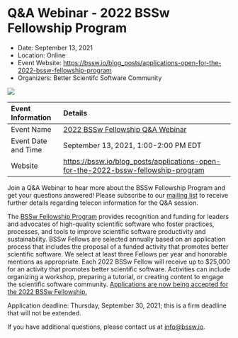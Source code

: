 # Q&A Webinar - 2022 BSSw Fellowship Program

- Date: September 13, 2021 
- Location: Online
- Event Website: https://bssw.io/blog_posts/applications-open-for-the-2022-bssw-fellowship-program
- Organizers: Better Scientifc Software Community

<img src="https://raw.githubusercontent.com/betterscientificsoftware/bssw.io/master/images/Blog_2108_FellowsAppOpen.png">

Event Information | Details
:--- | :---			   
Event Name | [2022 BSSw Fellowship Q&A Webinar](https://bssw.io/blog_posts/applications-open-for-the-2022-bssw-fellowship-program)
Event Date and Time | September 13, 2021, 1:00-2:00 PM EDT
Website | https://bssw.io/blog_posts/applications-open-for-the-2022-bssw-fellowship-program

Join a Q&A Webinar to hear more about the BSSw Fellowship Program and get your questions answered! Please subscribe to our [mailing list](https://bssw.io/pages/receive-our-email-digest) to receive further details regarding telecon information for the Q&A session.

The [BSSw Fellowship Program](https://bssw.io/fellowship) provides recognition and funding for leaders and advocates of high-quality scientific software who foster practices, processes, and tools to improve scientific software productivity and sustainability. BSSw Fellows are selected annually based on an application process that includes the proposal of a funded activity that promotes better scientific software. We select at least three Fellows per year and honorable mentions as appropriate. Each 2022 BSSw Fellow will receive up to $25,000 for an activity that promotes better scientific software. Activities can include organizing a workshop, preparing a tutorial, or creating content to engage the scientific software community. [Applications are now being accepted for the 2022 BSSw Fellowship.](https://bssw.io/pages/apply-for-the-bssw-fellowship-program) 
  
Application deadline: Thursday, September 30, 2021; this is a firm deadline that will not be extended.

If you have additional questions, please contact us at info@bssw.io.

<!---
Publish: preview
Pinned: no
Topics: funding sources and programs, projects and organizations
RSS update: 2021-08-27
--->
